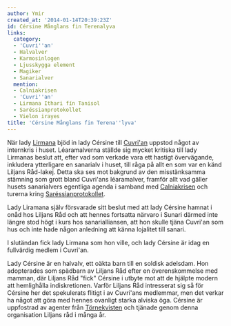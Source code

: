 ```yaml
---
author: Ymir
created_at: '2014-01-14T20:39:23Z'
id: Cérsine Månglans fin Terenalyva
links:
  category:
  - 'Cuvri''an'
  - Halvalver
  - Karmosinlogen
  - Ljusskygga element
  - Magiker
  - Sanarialver
  mention:
  - Calniakrisen
  - 'Cuvri''an'
  - Lirmana Ithari fín Tanisol
  - Saréssianprotokollet
  - Vielon irayes
title: 'Cérsine Månglans fin Terena''lyva'
---
```


När lady [Lirmana] bjöd in lady Cérsine till [Cuvri'an] uppstod något av internkris i huset.
Léaramalverna ställde sig mycket kritiska till lady Lirmanas beslut att, efter vad som verkade vara
ett hastigt övervägande, inkludera ytterligare en sanarialv i huset, till råga på allt en som var en
känd Liljans Råd-lakej. Detta ska ses mot bakgrund av den misstänksamma stämning som grott bland
Cuvri'ans léaramalver, framför allt vad gäller husets sanarialvers egentliga agenda i samband med
[Calniakrisen] och turerna kring [Saréssianprotokollet].

Lady Liramana själv försvarade sitt beslut med att lady Cérsine hamnat i onåd hos Liljans Råd och
att hennes fortsatta närvaro i Sunari därmed inte längre stod högt i kurs hos sanarialliansen, att
hon skulle tjäna Cuvri'an som hus och inte hade någon anledning att känna lojalitet till sanari.

I slutändan fick lady Lirmana som hon ville, och lady Cérsine är idag en fullvärdig medlem i
Cuvri'an.

Lady Cérsine är en halvalv, ett oäkta barn till en soldisk adelsdam. Hon adopterades som spädbarn av
Liljans Råd efter en överenskommelse med mamman, där Liljans Råd "fick" Cérsine i utbyte mot att de
hjälpte modern att hemlighålla indiskretionen. Varför Liljans Råd intresserat sig så för Cérsine her
det spekulerats flitigt i av Cuvri'ans medlemmar, men det verkar ha något att göra med hennes
ovanligt starka alviska öga. Cérsine är uppfostrad av agenter från [Törnekvisten] och tjänade genom
denna organisation Liljans råd i många år.

  [Lirmana]: Lirmana_Ithari_fín_Tanisol
  [Cuvri'an]: Cuvrian
  [Calniakrisen]: Calniakrisen
  [Saréssianprotokollet]: Saréssianprotokollet
  [Törnekvisten]: Vielon_irayes
